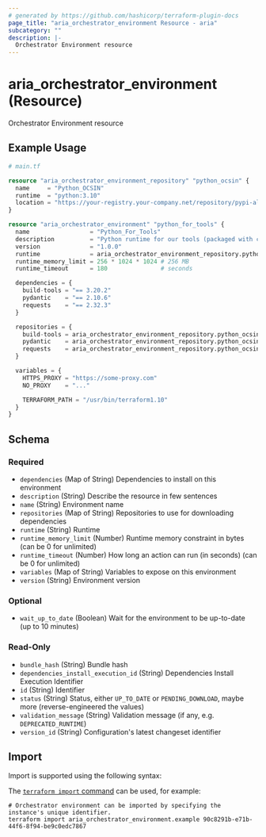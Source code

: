 ```yaml
---
# generated by https://github.com/hashicorp/terraform-plugin-docs
page_title: "aria_orchestrator_environment Resource - aria"
subcategory: ""
description: |-
  Orchestrator Environment resource
---
```


# aria_orchestrator_environment (Resource)

Orchestrator Environment resource

## Example Usage

```terraform
# main.tf

resource "aria_orchestrator_environment_repository" "python_ocsin" {
  name     = "Python_OCSIN"
  runtime  = "python:3.10"
  location = "https://your-registry.your-company.net/repository/pypi-all/simple"
}

resource "aria_orchestrator_environment" "python_for_tools" {
  name                 = "Python_For_Tools"
  description          = "Python runtime for our tools (packaged with common dependencies)."
  version              = "1.0.0"
  runtime              = aria_orchestrator_environment_repository.python_ocsin.runtime
  runtime_memory_limit = 256 * 1024 * 1024 # 256 MB
  runtime_timeout      = 180               # seconds

  dependencies = {
    build-tools = "== 3.20.2"
    pydantic    = "== 2.10.6"
    requests    = "== 2.32.3"
  }

  repositories = {
    build-tools = aria_orchestrator_environment_repository.python_ocsin.id
    pydantic    = aria_orchestrator_environment_repository.python_ocsin.id
    requests    = aria_orchestrator_environment_repository.python_ocsin.id
  }

  variables = {
    HTTPS_PROXY = "https://some-proxy.com"
    NO_PROXY    = "..."

    TERRAFORM_PATH = "/usr/bin/terraform1.10"
  }
}
```

<!-- schema generated by tfplugindocs -->
## Schema

### Required

- `dependencies` (Map of String) Dependencies to install on this environment
- `description` (String) Describe the resource in few sentences
- `name` (String) Environment name
- `repositories` (Map of String) Repositories to use for downloading dependencies
- `runtime` (String) Runtime
- `runtime_memory_limit` (Number) Runtime memory constraint in bytes (can be 0 for unlimited)
- `runtime_timeout` (Number) How long an action can run (in seconds) (can be 0 for unlimited)
- `variables` (Map of String) Variables to expose on this environment
- `version` (String) Environment version

### Optional

- `wait_up_to_date` (Boolean) Wait for the environment to be up-to-date (up to 10 minutes)

### Read-Only

- `bundle_hash` (String) Bundle hash
- `dependencies_install_execution_id` (String) Dependencies Install Execution Identifier
- `id` (String) Identifier
- `status` (String) Status, either `UP_TO_DATE` or `PENDING_DOWNLOAD`, maybe more (reverse-engineered the values)
- `validation_message` (String) Validation message (if any, e.g. `DEPRECATED_RUNTIME`)
- `version_id` (String) Configuration's latest changeset identifier

## Import

Import is supported using the following syntax:

The [`terraform import` command](https://developer.hashicorp.com/terraform/cli/commands/import) can be used, for example:

```shell
# Orchestrator environment can be imported by specifying the instance's unique identifier.
terraform import aria_orchestrator_environment.example 90c8291b-e71b-44f6-8f94-be9c0edc7867
```
